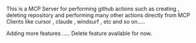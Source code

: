 This is a MCP Server for performing github actions such as creating , deleting repository and performing many other actions directly from MCP Clients like cursor , claude , windsurf , etc and so on.....

Adding more features .....
Delete feature available for now.
